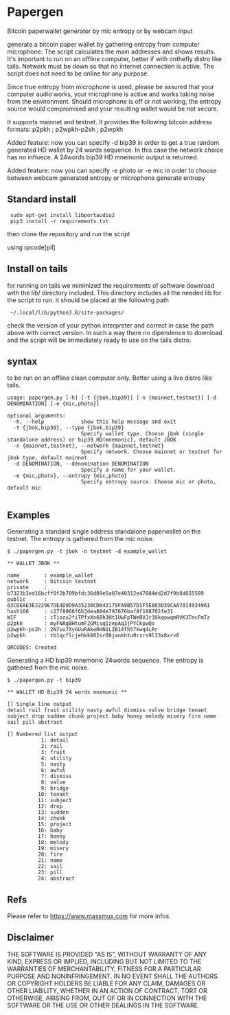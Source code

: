 # Papergen
Bitcoin paperwallet generator by mic entropy or by webcam input

 generate a bitcoin paper wallet by gathering entropy from computer microphone. The script calculates the main addresses and shows results. It's important to run on an offline computer, better if with onthefly distro like tails. Network must be down so that no internet connection is active. The script does not need to be online for any purpose.

 Since true entropy from microphone is used, please be assured that your computer audio works, your microphone is active and works taking noise from the environment. Should microphone is off or not working, the entropy source would compromised and your resulting wallet would be not secure.

 It supports mainnet and testnet. It provides the following bitcoin address formats: p2pkh ; p2wpkh-p2sh ; p2wpkh

 Added feature: now you can specify -d bip39 in order to get a true random generated HD wallet by 24 words sequence. In this case the network choice has no influece. A 24words bip39 HD mnemonic output is returned.

 Added feature: now you can specify -e photo or -e mic in order to choose between webcam generated entropy or microphone generate entropy

## Standard install

```
 sudo apt-get install libportaudio2
 pip3 install -r requirements.txt

```
 then clone the repository and run the script

 using qrcode[pil]

## Install on tails

 for running on tails we minimized the requirements of software download with the lib/ directory included. This directory includes all the needed lib for the script to run. it should be placed at the following path

```
 ~/.local/lib/python3.8/site-packages/

```
 check the version of your python interpreter and correct in case the path above with correct version. In such a way there no dipendence to download and the script will be immediately ready to use on the tails distro.


## syntax

 to be run on an offline clean computer only. Better using a live distro like tails.

```
usage: papergen.py [-h] [-t {jbok,bip39}] [-n {mainnet,testnet}] [-d DENOMINATION] [-e {mic,photo}]

optional arguments:
  -h, --help            show this help message and exit
  -t {jbok,bip39}, --type {jbok,bip39}
                        Specify wallet type. Choose jbok (single standalone address) or bip39 HD(mnemonic), default JBOK
  -n {mainnet,testnet}, --network {mainnet,testnet}
                        Specify network. Choose mainnet or testnet for jbok type, default mainnet
  -d DENOMINATION, --denomination DENOMINATION
                        Specify a name for your wallet.
  -e {mic,photo}, --entropy {mic,photo}
                        Specify entropy source. Choose mic or photo, default mic


```

## Examples

 Generating a standard single address standalone paperwallet on the testnet. The entropy is gathered from the mic noise.

```
$ ./papergen.py -t jbok -n testnet -d example_wallet

** WALLET JBOK **

name        : example_wallet
network     : bitcoin testnet
private     : b7323b3ed16bcff0f2b709bfdc36d89e5a07e40312e47884ed2d7f9b8d655589
public      : 03CDEAE3E2229E7DE4D9D9A35230CD043179FA9B57D1F5E803D39CAA7014934961
hash160     : c27f8966f6b3dea80de797676baf8f188702fe31
WIF         : cTiozx2fiTPfxXn6Bh3Ht1UwFpTWeBVJr3XkqowqmRVK3TmcFmTz
p2pkh       : myFNAgBHtumF2GMisq1zepAq3jPYCkpwQo
p2wpkh-ps2h : 2N7vu7XyGUuRAkeRHN1LZB14fh57kwq4LRr
p2wpkh      : tb1qcflcjehkk002sr08jankhtu0rzrs9l33x8xrv6

QRCODES: Created     
```
 Generating a HD bip39 mnemonic 24words sequence. The entropy is gathered from the mic noise.

```
$ ./papergen.py -t bip39

** WALLET HD Bip39 24 words mnemonic **

[] Single line output
detail rail fruit utility nasty awful dismiss valve bridge tenant subject drop sudden chunk project baby honey melody misery fire name sail pill abstract

[] Numbered list output
           1: detail      
           2: rail        
           3: fruit       
           4: utility     
           5: nasty       
           6: awful       
           7: dismiss     
           8: valve       
           9: bridge      
          10: tenant      
          11: subject     
          12: drop        
          13: sudden      
          14: chunk       
          15: project     
          16: baby        
          17: honey       
          18: melody      
          19: misery      
          20: fire        
          21: name        
          22: sail        
          23: pill        
          24: abstract
```

## Refs

 Please refer to https://www.massmux.com for more infos.

## Disclaimer

THE SOFTWARE IS PROVIDED "AS IS", WITHOUT WARRANTY OF ANY KIND, EXPRESS OR IMPLIED, INCLUDING BUT NOT LIMITED TO THE WARRANTIES OF MERCHANTABILITY,
FITNESS FOR A PARTICULAR PURPOSE AND NONINFRINGEMENT. IN NO EVENT SHALL THE AUTHORS OR COPYRIGHT HOLDERS BE LIABLE FOR ANY CLAIM, DAMAGES OR OTHER
LIABILITY, WHETHER IN AN ACTION OF CONTRACT, TORT OR OTHERWISE, ARISING FROM, OUT OF OR IN CONNECTION WITH THE SOFTWARE OR THE USE OR OTHER DEALINGS IN THE
SOFTWARE.

